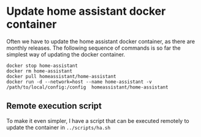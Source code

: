 # Update home assistant docker container

Often we have to update the home assistant docker container, as there are monthly releases.
The following sequence of commands is so far the simplest way of updating the docker container.

```
docker stop home-assistant
docker rm home-assistant
docker pull homeassistant/home-assistant
docker run -d --network=host --name home-assistant -v /path/to/local/config:/config  homeassistant/home-assistant
```

## Remote execution script
To make it even simpler, I have a script that can be executed remotely to update the container in `../scripts/ha.sh`
